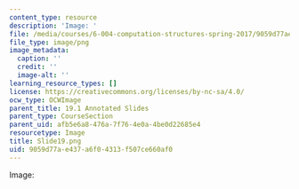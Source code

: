 ```yaml
---
content_type: resource
description: 'Image: '
file: /media/courses/6-004-computation-structures-spring-2017/9059d77ae437a6f04313f507ce660af0_Slide19.png
file_type: image/png
image_metadata:
  caption: ''
  credit: ''
  image-alt: ''
learning_resource_types: []
license: https://creativecommons.org/licenses/by-nc-sa/4.0/
ocw_type: OCWImage
parent_title: 19.1 Annotated Slides
parent_type: CourseSection
parent_uid: afb5e6a8-476a-7f76-4e0a-4be0d22685e4
resourcetype: Image
title: Slide19.png
uid: 9059d77a-e437-a6f0-4313-f507ce660af0
---
```

Image: 
